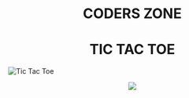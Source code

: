 <h1 align="center"> CODERS ZONE </h1>
<h1 align="center"> TIC TAC TOE </h1>

![Tic Tac Toe](![image](https://user-images.githubusercontent.com/95025179/145162318-fe93fc07-cfa7-4e0b-9e11-add94a26a006.png))

<div align="center">
<img src="https://user-images.githubusercontent.com/73097560/115834477-dbab4500-a447-11eb-908a-139a6edaec5c.gif">
</div>

